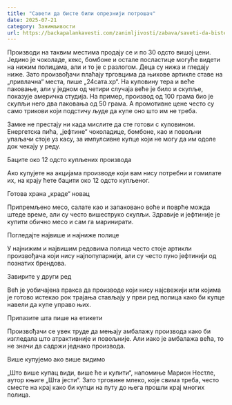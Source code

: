 ```yaml
---
title: "Савети да бисте били опрезнији потрошач"
date: 2025-07-21
category: Занимљивости
url: https://backapalankavesti.com/zanimljivosti/zabava/saveti-da-biste-bili-oprezniji-potrosac7/
---
```


Производи на таквим местима продају се и по 30 одсто вишој цени. Једино је чоколаде, кекс, бомбоне и остале посластице могуће видети на нижим полицама, али и то је с разлогом. Деца су нижа и гледају ниже. Зато произвођачи плаћају трговцима да њихове артикле ставе на „привлачна“ места, пише „24сата.хр“. На куповину тера и веће паковање, али у једном од четири случаја веће је било и скупље, показује америчка студија. На пример, производ од 100 грама био је скупљи него два паковања од 50 грама. А промотивне цене често су само трикови који подстичу људе да купе оно што им не треба.

Замке не престају ни када мислите да сте готови с куповином. Енергетска пића, „јефтине“ чоколадице, бомбоне, као и повољни упаљачи стоје уз касу, за импулсивне купце који не могу да им одоле док чекају у реду.

Баците око 12 одсто купљених производа

Ако купујете на акцијама производе који вам нису потребни и гомилате их, на крају ћете бацити око 12 одсто купљеног.

Готова храна „краде“ новац

Припремљено месо, салате као и запаковано воће и поврће можда штеде време, али су често вишеструко скупљи. Здравије и јефтиније је купити обично месо и сам га маринирати.

Погледајте највише и најниже полице

У најнижим и највишим редовима полица често стоје артикли произвођача који нису најпопуларнији, али су често пуно јефтинији од познатих брендова.

Завирите у други ред

Већ је уобичајена пракса да производе који нису најсвежији или којима је готово истекао рок трајања стављају у први ред полица како би купце навели да купе управо њих.

Припазите шта пише на етикети

Произвођачи се увек труде да мењају амбалажу производа како би изгледала што атрактивније и повољније. Али иако је амбалажа већа, то не значи да садржи једнако производа.

Више купујемо ако више видимо

„Што више купац види, више ће и купити“, напомиње Марион Нестле, аутор књиге „Шта јести“. Зато трговине млеко, које свима треба, често сместе на крај како би купци на путу до њега прошли крај многих полица.
